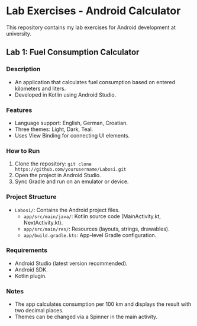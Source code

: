 # Lab Exercises - Android Calculator

This repository contains my lab exercises for Android development at university.

## Lab 1: Fuel Consumption Calculator

### Description
- An application that calculates fuel consumption based on entered kilometers and liters.
- Developed in Kotlin using Android Studio.

### Features
- Language support: English, German, Croatian.
- Three themes: Light, Dark, Teal.
- Uses View Binding for connecting UI elements.

### How to Run
1. Clone the repository: `git clone https://github.com/yourusername/Labosi.git`
2. Open the project in Android Studio.
3. Sync Gradle and run on an emulator or device.

### Project Structure
- `Labos1/`: Contains the Android project files.
  - `app/src/main/java/`: Kotlin source code (MainActivity.kt, NextActivity.kt).
  - `app/src/main/res/`: Resources (layouts, strings, drawables).
  - `app/build.gradle.kts`: App-level Gradle configuration.

### Requirements
- Android Studio (latest version recommended).
- Android SDK.
- Kotlin plugin.

### Notes
- The app calculates consumption per 100 km and displays the result with two decimal places.
- Themes can be changed via a Spinner in the main activity.